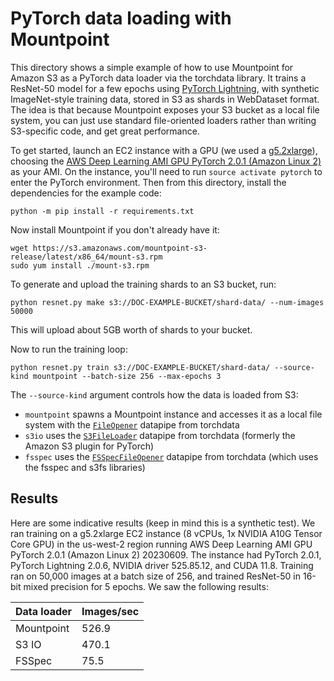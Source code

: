 # PyTorch data loading with Mountpoint

This directory shows a simple example of how to use Mountpoint for Amazon S3 as a PyTorch data loader via the torchdata library.
It trains a ResNet-50 model for a few epochs using [PyTorch Lightning](https://www.pytorchlightning.ai/index.html), with synthetic ImageNet-style training data, stored in S3 as shards in WebDataset format.
The idea is that because Mountpoint exposes your S3 bucket as a local file system, you can just use standard file-oriented loaders rather than writing S3-specific code, and get great performance.

To get started, launch an EC2 instance with a GPU (we used a [g5.2xlarge](https://aws.amazon.com/ec2/instance-types/g5/)),
choosing the [AWS Deep Learning AMI GPU PyTorch 2.0.1 (Amazon Linux 2)](https://aws.amazon.com/releasenotes/aws-deep-learning-ami-gpu-pytorch-2-0-amazon-linux-2/) as your AMI.
On the instance, you'll need to run `source activate pytorch` to enter the PyTorch environment.
Then from this directory, install the dependencies for the example code:

    python -m pip install -r requirements.txt

Now install Mountpoint if you don't already have it:

    wget https://s3.amazonaws.com/mountpoint-s3-release/latest/x86_64/mount-s3.rpm
    sudo yum install ./mount-s3.rpm

To generate and upload the training shards to an S3 bucket, run:

    python resnet.py make s3://DOC-EXAMPLE-BUCKET/shard-data/ --num-images 50000

This will upload about 5GB worth of shards to your bucket.

Now to run the training loop:

    python resnet.py train s3://DOC-EXAMPLE-BUCKET/shard-data/ --source-kind mountpoint --batch-size 256 --max-epochs 3

The `--source-kind` argument controls how the data is loaded from S3:
* `mountpoint` spawns a Mountpoint instance and accesses it as a local file system with the [`FileOpener`](https://pytorch.org/data/beta/generated/torchdata.datapipes.iter.FileOpener.html#torchdata.datapipes.iter.FileOpener) datapipe from torchdata
* `s3io` uses the [`S3FileLoader`](https://pytorch.org/data/beta/generated/torchdata.datapipes.iter.S3FileLoader.html#torchdata.datapipes.iter.S3FileLoader) datapipe from torchdata (formerly the Amazon S3 plugin for PyTorch)
* `fsspec` uses the [`FSSpecFileOpener`](https://pytorch.org/data/beta/generated/torchdata.datapipes.iter.FSSpecFileOpener.html#torchdata.datapipes.iter.FSSpecFileOpener) datapipe from torchdata (which uses the fsspec and s3fs libraries)

## Results

Here are some indicative results (keep in mind this is a synthetic test).
We ran training on a g5.2xlarge EC2 instance (8 vCPUs, 1x NVIDIA A10G Tensor Core GPU) in the us-west-2 region
running AWS Deep Learning AMI GPU PyTorch 2.0.1 (Amazon Linux 2) 20230609.
The instance had PyTorch 2.0.1, PyTorch Lightning 2.0.6, NVIDIA driver 525.85.12, and CUDA 11.8.
Training ran on 50,000 images at a batch size of 256, and trained ResNet-50 in 16-bit mixed precision for 5 epochs.
We saw the following results:

| Data loader | Images/sec |
| ----------- | ---------- |
| Mountpoint  | 526.9      |
| S3 IO       | 470.1      |
| FSSpec      |  75.5      |
